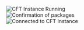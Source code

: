 ![CFT Instance Running](https://user-images.githubusercontent.com/84351411/196559497-c2bd213e-3d8b-4829-a548-0654b70830aa.png)\
![Confirmation of packages](https://user-images.githubusercontent.com/84351411/196559501-59c3911b-ab90-42a7-96ca-0238ff603057.png)\
![Connected to CFT Instance](https://user-images.githubusercontent.com/84351411/196559503-8487ae61-ba77-4380-b08b-aebeb819fb6c.png)
